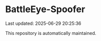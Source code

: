 # BattleEye-Spoofer

Last updated: 2025-06-29 20:25:36

This repository is automatically maintained.
